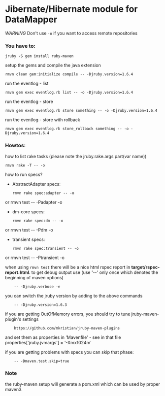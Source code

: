 Jibernate/Hibernate module for DataMapper
=========================================

*WARNING* Don't use `-o` if you want to access remote repositories


### You have to:

    jruby -S gem install ruby-maven

setup the gems and compile the java extension

    rmvn clean gem:initialize compile -- -Djruby.version=1.6.4

run the eventlog - list

    rmvn gem exec eventlog.rb list -- -o -Djruby.version=1.6.4

run the eventlog - store

    rmvn gem exec eventlog.rb store something -- -o -Djruby.version=1.6.4

run the eventlog - store with rollback

    rmvn gem exec eventlog.rb store_rollback something -- -o -Djruby.version=1.6.4


### Howtos:

how to list rake tasks (please note the jruby.rake.args part(var name))

    rmvn rake -T -- -o

how to run specs?

  * AbstractAdapter specs:

        rmvn rake spec:adapter -- -o
  or
        rmvn test -- -Padapter -o

  * dm-core specs:

        rmvn rake spec:dm -- -o
  or
        rmvn test -- -Pdm -o

  * transient specs:

        rmvn rake spec:transient -- -o
  or
        rmvn test -- -Ptransient -o

when using `rmvn test` there will be a nice html rspec report in **target/rspec-report.html**.
to get debug output use (use '--' only once which denotes the beginning of maven options)

        -- -Djruby.verbose -e

you can switch the jruby version by adding to the above commands

        -- -Djruby.version=1.6.3

if you are getting OutOfMemory errors, you should try to tune jruby-maven-plugin's settings

        https://github.com/mkristian/jruby-maven-plugins

and set them as properties in 'Mavenfile' - see in that file
        properties['jruby.jvmargs'] = '-Xmx1024m'

if you are getting problems with specs you can skip that phase:

        -- -Dmaven.test.skip=true

### Note

the ruby-maven setup will generate a pom.xml which can be used by proper maven3.

